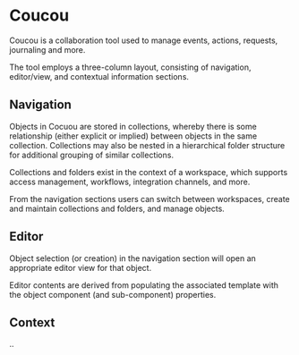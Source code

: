 # Coucou

Coucou is a collaboration tool used to manage events, actions, requests, journaling and more.

The tool employs a three-column layout, consisting of navigation, editor/view, and
contextual information sections.

## Navigation

Objects in Cocuou are stored in collections, whereby there is some relationship (either explicit or implied)
between objects in the same collection. Collections may also be nested in a hierarchical folder structure
for additional grouping of similar collections.

Collections and folders exist in the context of a workspace, which supports access management, workflows,
integration channels, and more.

From the navigation sections users can switch between workspaces, create and maintain collections and folders,
and manage objects.

## Editor

Object selection (or creation) in the navigation section will open an appropriate editor view for that object.

Editor contents are derived from populating the associated template with the object component (and sub-component)
properties.

## Context

..

